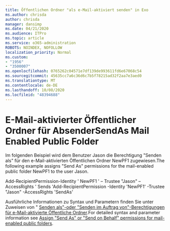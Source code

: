 ```yaml
---
title: Öffentlichen Ordner "als e-Mail-aktiviert senden" in Exo
ms.author: chrisda
author: chrisda
manager: dansimp
ms.date: 04/21/2020
ms.audience: ITPro
ms.topic: article
ms.service: o365-administration
ROBOTS: NOINDEX, NOFOLLOW
localization_priority: Normal
ms.custom:
- "1956"
- "3500007"
ms.openlocfilehash: 0765262c04571e7df139de993611fd6e67068c54
ms.sourcegitcommit: 45635cc7a6c36d6c7b5f78215ad32f2aa7e3aed0
ms.translationtype: MT
ms.contentlocale: de-DE
ms.lasthandoff: 10/08/2020
ms.locfileid: "48394688"
---
```

# <a name="sendas-mail-enabled-public-folder"></a><span data-ttu-id="b079b-102">E-Mail-aktivierter Öffentlicher Ordner für Absender</span><span class="sxs-lookup"><span data-stu-id="b079b-102">SendAs Mail Enabled Public Folder</span></span>

<span data-ttu-id="b079b-103">Im folgenden Beispiel wird dem Benutzer Jason die Berechtigung "Senden als" für den e-Mail-aktivierten Öffentlichen Ordner NewPF1 zugewiesen.</span><span class="sxs-lookup"><span data-stu-id="b079b-103">The following example assigns "Send As" permissions for the mail-enabled public folder NewPF1 to the user Jason.</span></span>

<span data-ttu-id="b079b-104">Add-RecipientPermission-Identity ' NewPF1 ' – Trustee "Jason" – AccessRights ' Sends '</span><span class="sxs-lookup"><span data-stu-id="b079b-104">Add-RecipientPermission -Identity 'NewPF1' -Trustee "Jason" -AccessRights 'SendAs'</span></span>

<span data-ttu-id="b079b-105">Ausführliche Informationen zu Syntax und Parametern finden Sie unter Zuweisen von " [Senden als"-oder "Senden im Auftrag von"-Berechtigungen für e-Mail-aktivierte Öffentliche Ordner](https://docs.microsoft.com/exchange/collaboration-exo/public-folders/assign-permissions-mail-enabled-pfs).</span><span class="sxs-lookup"><span data-stu-id="b079b-105">For detailed syntax and parameter information see [Assign "Send As" or "Send on Behalf" permissions for mail-enabled public folders](https://docs.microsoft.com/exchange/collaboration-exo/public-folders/assign-permissions-mail-enabled-pfs).</span></span>
